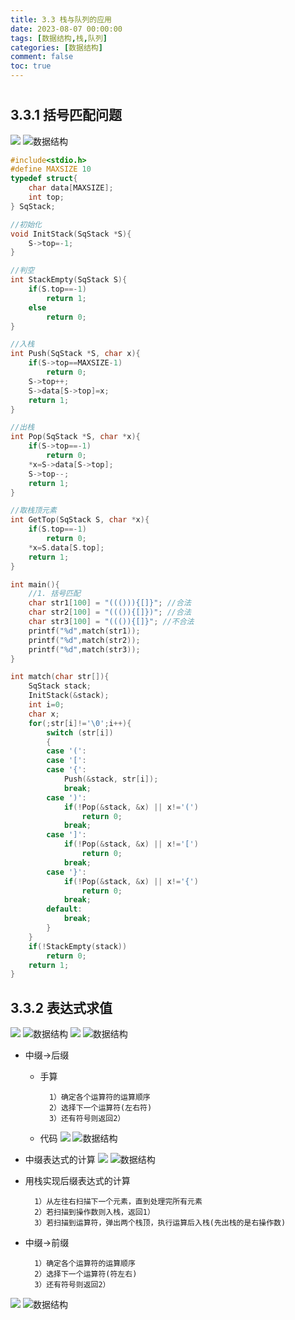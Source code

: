 ```yaml
---
title: 3.3 栈与队列的应用
date: 2023-08-07 00:00:00
tags: [数据结构,栈,队列]
categories: [数据结构]
comment: false
toc: true
---
```

#
<!--more-->

## 3.3.1 括号匹配问题
![](../../../../themes/yilia/source/img/datastruct/3_stack/exam/1.png)
![数据结构](/img/datastruct/3_stack/exam/1.png)

```c
#include<stdio.h>
#define MAXSIZE 10
typedef struct{
    char data[MAXSIZE];
    int top;
} SqStack;

//初始化
void InitStack(SqStack *S){
    S->top=-1;
}

//判空
int StackEmpty(SqStack S){
    if(S.top==-1)
        return 1;
    else
        return 0;
}

//入栈
int Push(SqStack *S, char x){
    if(S->top==MAXSIZE-1)
        return 0;
    S->top++;
    S->data[S->top]=x;
    return 1;
}

//出栈
int Pop(SqStack *S, char *x){
    if(S->top==-1)
        return 0;
    *x=S->data[S->top];
    S->top--;
    return 1;
}

//取栈顶元素
int GetTop(SqStack S, char *x){
    if(S.top==-1)
        return 0;
    *x=S.data[S.top];
    return 1;
}

int main(){
    //1. 括号匹配
    char str1[100] = "((())){[]}"; //合法
    char str2[100] = "((()){[]})"; //合法
    char str3[100] = "((()){[]}"; //不合法
    printf("%d",match(str1));
    printf("%d",match(str2));
    printf("%d",match(str3));
}

int match(char str[]){
    SqStack stack;
    InitStack(&stack);
    int i=0;
    char x;
    for(;str[i]!='\0';i++){
        switch (str[i])
        {
        case '(':
        case '[':
        case '{':
            Push(&stack, str[i]);
            break;
        case ')':
            if(!Pop(&stack, &x) || x!='(')
                return 0;
            break;
        case ']':
            if(!Pop(&stack, &x) || x!='[')
                return 0;
            break;
        case '}':
            if(!Pop(&stack, &x) || x!='{')
                return 0;
            break;
        default:
            break;
        }
    }
    if(!StackEmpty(stack))
        return 0;
    return 1;
}
```

## 3.3.2 表达式求值
![](../../../../themes/yilia/source/img/datastruct/3_stack/exam/2.png)
![数据结构](/img/datastruct/3_stack/exam/2.png)
![](../../../../themes/yilia/source/img/datastruct/3_stack/exam/6.png)
![数据结构](/img/datastruct/3_stack/exam/6.png)
- 中缀->后缀
    - 手算

            1）确定各个运算符的运算顺序
            2）选择下一个运算符(左右符)
            3）还有符号则返回2）

    - 代码
        ![](../../../../themes/yilia/source/img/datastruct/3_stack/exam/4.png)
        ![数据结构](/img/datastruct/3_stack/exam/4.png)

- 中缀表达式的计算
![](../../../../themes/yilia/source/img/datastruct/3_stack/exam/5.png)
![数据结构](/img/datastruct/3_stack/exam/5.png)


- 用栈实现后缀表达式的计算

        1）从左往右扫描下一个元素，直到处理完所有元素
        2）若扫描到操作数则入栈，返回1）
        3）若扫描到运算符，弹出两个栈顶，执行运算后入栈(先出栈的是右操作数)

- 中缀->前缀

        1）确定各个运算符的运算顺序
        2）选择下一个运算符(符左右)
        3）还有符号则返回2）
![](../../../../themes/yilia/source/img/datastruct/3_stack/exam/3.png)
![数据结构](/img/datastruct/3_stack/exam/3.png)
